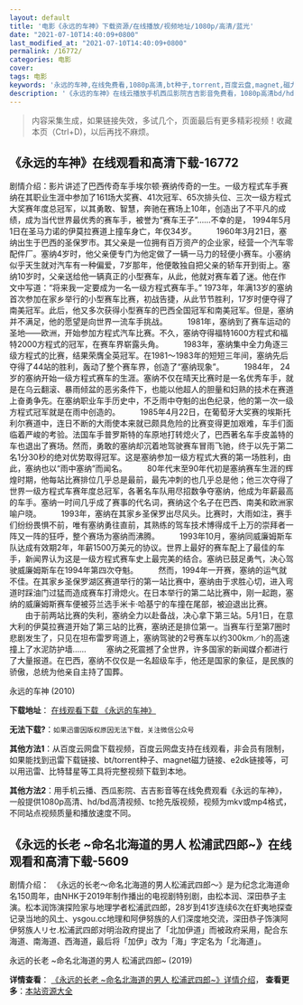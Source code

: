 ```yaml
---
layout: default
title: '电影《永远的车神》下载资源/在线播放/视频地址/1080p/高清/蓝光'
date: "2021-07-10T14:40:09+0800"
last_modified_at: "2021-07-10T14:40:09+0800"
permalink: /16772/
categories: 电影
cover:
tags: 电影
keywords: '永远的车神,在线免费看,1080p高清,bt种子,torrent,百度云盘,magnet,磁力链,迅雷下载资源'
description: '《永远的车神》在线云播放手机西瓜影院吉吉影音免费看，1080p高清bd/hd未删减完整版和tc抢先枪版，mkv/mp4格式，附带bt/torrent种子、magnet/磁力链、百度云盘、网盘资源迅雷下载链接'
---
```


>内容采集生成，如果链接失效，多试几个，页面最后有更多精彩视频！收藏本页（Ctrl+D)，以后再找不麻烦。


## 《永远的车神》在线观看和高清下载-16772

剧情介绍：影片讲述了巴西传奇车手埃尔顿·赛纳传奇的一生。一级方程式车手赛纳在其职业生涯中参加了161场大奖赛、41次冠军、65次排头位、三次一级方程式大奖赛年度总冠军，以其勇敢、智慧，奔驰在赛场上10年，创造出了不平凡的成绩，成为当代世界最优秀的赛车手，被誉为“赛车王子”……不幸的是， 1994年5月1日在圣马力诺的伊莫拉赛道上撞车身亡，年仅34岁。  　　1960年3月21日，塞纳出生于巴西的圣保罗市。其父亲是一位拥有百万资产的企业家，经营一个汽车零配件厂。塞纳4岁时，他父亲便专门为他定做了一辆一马力的轻便小赛车。小塞纳似乎天生就对汽车有一种偏爱，7岁那年，他便敢独自把父亲的轿车开到街上。塞纳10岁时，父亲送给他一辆真正的小型赛车，从此，他就对赛车着了迷。他在作文中写道：“将来我一定要成为一名一级方程式赛车手。” 1973年，年满13岁的塞纳首次参加在家乡举行的小型赛车比赛，初战告捷，从此节节胜利，17岁时便夺得了南美冠军。此后，他又多次获得小型赛车的巴西全国冠军和南美冠军。但是，塞纳并不满足，他的愿望是向世界一流车手挑战。  　　1981年，塞纳到了赛车运动的圣地——欧洲，开始参加方程式汽车比赛。不久，塞纳夺得福特1600方程式和福特2000方程式的冠军，在赛车界崭露头角。  　　1983年，塞纳集中全力角逐三级方程式的比赛，结果荣膺全英冠军。在1981～1983年的短短三年间，塞纳先后夺得了44站的胜利，轰动了整个赛车界，创造了“塞纳现象”。  　　1984年， 24岁的塞纳开始一级方程式赛车的生涯。塞纳不仅在晴天比赛时是一名优秀车手，就是在乌云翻滚、暴雨倾盆的恶劣条件下，也能以他超人的胆量和妇熟的技术在赛道上奋勇争先。在塞纳职业车手历史中，不乏雨中夺魁的出色纪录，他的第一次一级方程式冠军就是在雨中创造的。  　　1985年4月22日，在葡萄牙大奖赛的埃斯托利尔赛道中，连日不断的大雨使本来就已颇具危险的比赛变得更加艰难，车手们面临着严峻的考验。法国车手普罗斯特的车原地打转熄火了，巴西著名车手皮盖特的车也退出了赛场。然而，勇敢的塞纳却沉着地驾驶赛车冒雨飞驰，终于以先于第二名1分30秒的绝对优势取得冠军。这是塞纳参加一级方程式大赛的第一场胜利，由此，塞纳也以“雨中塞纳”而闻名。  　　80年代末至90年代初是塞纳赛车生涯的辉煌时期，他每站比赛排位几乎总是最前，最先冲刺的也几乎总是他；他三次夺得了世界一级方程式车赛年度总冠军，各著名车队用尽招数争夺塞纳，他成为年薪最高的车手。塞纳一时间几乎成了赛事的代名词，赛纳这个名子在巴西、南美和欧洲家喻户晓。  　　1993年，塞纳在其家乡圣保罗出尽风头。比赛时，大雨如注，赛手们纷纷畏惧不前，唯有塞纳勇往直前，其熟练的驾车技术博得成千上万的崇拜者一阵又一阵的狂呼，整个赛场为塞纳而沸腾。  　　1993年10月，塞纳同威廉姆斯车队达成有效期2年，年薪1500万美元的协议。世界上最好的赛车配上了最佳的车手，新闻界认为这是一级方程式赛车史上最完美的结合。塞纳已鼓足勇气，决心驾驶威廉姆斯车在1994年第四次夺魁。  　　然而，1994年一开赛，塞纳的运气就不佳。在其家乡圣保罗湖区赛道举行的第一站比赛中，塞纳由于求胜心切，进入弯道时踩油门过猛而造成赛车打滑熄火。在日本举行的第二站比赛中，刚一起跑，塞纳的威廉姆斯赛车便被芬兰选手米卡·哈基宁的车撞在尾部，被迫退出比赛。  　　由于前两站比赛的失利，塞纳全力以赴备战，决心拿下第三站。5月1日，在意大利的伊莫拉赛道开始了第三站的比赛，塞纳还是排位第一。当赛车行至第7圈时悲剧发生了，只见在坦布雷罗弯道上，塞纳驾驶的2号赛车以约300km／h的高速撞上了水泥防护墙……  　　塞纳之死震撼了全世界，许多国家的新闻媒介都进行了大量报道。在巴西，塞纳不仅仅是一名超级车手，他还是国家的象征，是民族的骄傲，总统为他亲自主持了国葬。


永远的车神 (2010)

**下载地址**： [在线观看下载 《永远的车神》](https://www.btbtdy.me/btdy/dy3892.html) 


**无法下载?**：`如果迅雷因版权原因无法下载，关注微信公众号 `

**其他方法1**：从百度云网盘下载视频，百度云网盘支持在线观看，非会员有限制，如果能找到迅雷下载链接、bt/torrent种子、magnet磁力链接、e2dk链接等，可以用迅雷、比特彗星等工具将完整视频下载到本地。

**其他方法2**：用手机云播、西瓜影院、吉吉影音等在线免费观看《永远的车神》，一般提供1080p高清、hd/bd高清视频、tc抢先版视频，视频为mkv或mp4格式，不同站点视频质量和播放速度不同。


## 《永远的长老 ~命名北海道的男人 松浦武四郎~》在线观看和高清下载-5609

剧情介绍：　《永远的长老～命名北海道的男人松浦武四郎～》是为纪念北海道命名150周年，由NHK于2019年制作播出的电视剧特别剧，由松本润、深田恭子主演。松本润饰演探险家与地理学者松浦武四郎，28岁到41岁连续6次在虾夷地探查记录当地的风土、ysgou.cc地理和阿伊努族的人们深度地交流，深田恭子饰演阿伊努族人リセ.松浦武四郎对明治政府提出了「北加伊道」而被政府采用，配合东海道、南海道、西海道，最后将「加伊」改为「海」字定名为「北海道」。


永远的长老 ~命名北海道的男人 松浦武四郎~ (2019)

**详情查看**： [《永远的长老 ~命名北海道的男人 松浦武四郎~》详情介绍](/movie/5609/)， **查看更多**：[本站资源大全](/movie/t/all/)

